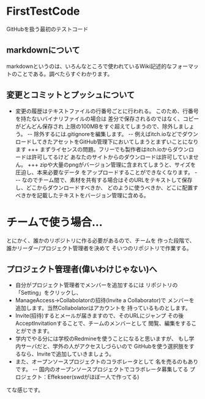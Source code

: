 # FirstTestCode
GitHubを扱う最初のテストコード
## markdownについて
markdownというのは、いろんなところで使われているWiki記述的なフォーマットのことである。調べたらすぐわかります。
## 変更とコミットとプッシュについて
- 変更の履歴はテキストファイルの行番号ごとに行われる。
このため、行番号を持たないバイナリファイルの場合は
差分で保存されるのではなく、コピーがどんどん保存され
上限の100MBをすぐ超えてしまうので、除外しましょう。
-- 除外するには.gitignoreを編集します。
-- 例えばitch.ioなどでダウンロードしてきたアセットをGitHub管理下においてしまうとまずいことになります
+++ まずライセンスの問題。フリーでも製作者はitch.ioからダウンロードは許可してるけど
	あなたのサイトからのダウンロードは許可していません。
+++ zipや大量のpngがバージョン管理に含まれてしまうと、サイズを圧迫し、本来必要なデータ
	をアップロードすることができなくなります。
--- なのでチーム間で、素材を共有する場合はそのURLをテキストして保存し、どこからダウンロードすべきか、
	どのように使うべきか、どこに配置すべきかを記載したテキストをバージョン管理に含める。
	

# チームで使う場合…
とにかく、誰かのリポジトリに作る必要があるので、チームを
作った段階で、誰かリーダー/プロジェクト管理者を決めて
そいつのリポジトリで作業する。
## プロジェクト管理者(偉いわけじゃない)へ
- 自分がプロジェクト管理者でメンバーを追加するには
リポジトリの「Setting」をクリックし、
- ManageAccess→Collabolatorの招待(Invite a Collaborator)で
メンバーを追加します。当然Collabolatorはアカウントを
持っているものとします。
- Invite(招待)するとメールが届きますので、そのURLにジャンプ
その後AcceptInvitationすることで、チームのメンバーとして
閲覧、編集をすることができます。
- 学内でやる分には学校のRedmineを使うことになると思いますが、
もし学内サーバだと、学外の人がアクセスしづらいので
GitHubを使う選択肢をするなら、Inviteで追加していきましょう。
- また、オープンソースプロジェクトのコラボレータとして
名を売るのもありです。
-- 国内のオープンソースプロジェクトでコラボレータ募集してる
プロジェクト：Effekseer(swdがほぼ一人で作ってる)


てな感じです。
